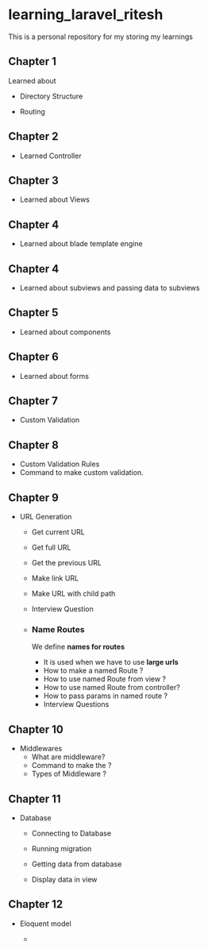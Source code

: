 # learning_laravel_ritesh

This is a personal repository for my storing my learnings

## Chapter 1

Learned about

- Directory Structure

- Routing

## Chapter 2

- Learned Controller

## Chapter 3

- Learned about Views

## Chapter 4

- Learned about blade template engine

## Chapter 4

- Learned about subviews and passing data to subviews

## Chapter 5

- Learned about components

## Chapter 6

- Learned about forms

## Chapter 7

- Custom Validation

## Chapter 8

- Custom Validation Rules
- Command to make custom validation.

## Chapter 9

- URL Generation
  
  - Get current URL
  
  - Get full URL
  
  - Get the previous URL
  
  - Make link URL
  
  - Make URL with child path
  
  - Interview Question
  
  - ### Name Routes
    
    We define **names for routes** 
    
    - It is used when we have to use **large urls**
    - How to make a named Route ?
    - How to use named Route from view ?
    - How to use named Route from controller?
    - How to pass params in named route ?
    - Interview Questions

## Chapter 10

- Middlewares
  - What are middleware?
  - Command to make the ?
  - Types of Middleware ?

## Chapter 11

- Database
  
  - Connecting to Database
  
  - Running migration
  
  - Getting data from database
  
  - Display data in view

## Chapter 12

- Eloquent model
  
  - 
